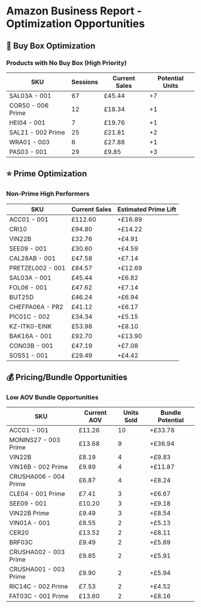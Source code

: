 # Amazon Business Report - Optimization Opportunities

## 🎯 Buy Box Optimization

### Products with No Buy Box (High Priority)
| SKU | Sessions | Current Sales | Potential Units |
|-----|----------|---------------|----------------|
| SAL03A - 001 | 67 | £45.44 | +7 |
| COR50 - 006 Prime | 12 | £18.34 | +1 |
| HEI04 - 001 | 7 | £19.76 | +1 |
| SAL21 - 002 Prime | 25 | £21.81 | +2 |
| WRA01 - 003 | 6 | £27.88 | +1 |
| PAS03 - 001 | 29 | £9.85 | +3 |

## ⭐ Prime Optimization

### Non-Prime High Performers
| SKU | Current Sales | Estimated Prime Lift |
|-----|---------------|----------------------|
| ACC01 - 001 | £112.60 | +£16.89 |
| CRI10 | £94.80 | +£14.22 |
| VIN22B | £32.76 | +£4.91 |
| SEE09 - 001 | £30.60 | +£4.59 |
| CAL28AB - 001 | £47.58 | +£7.14 |
| PRETZEL002 - 001 | £84.57 | +£12.69 |
| SAL03A - 001 | £45.44 | +£6.82 |
| FOL06 - 001 | £47.62 | +£7.14 |
| BUT25D | £46.24 | +£6.94 |
| CHEFPA06A - PR2 | £41.12 | +£6.17 |
| PIC01C - 002 | £34.34 | +£5.15 |
| KZ-ITK0-EINK | £53.98 | +£8.10 |
| BAK16A - 001 | £92.70 | +£13.90 |
| CON03B - 001 | £47.19 | +£7.08 |
| SOS51 - 001 | £29.49 | +£4.42 |

## 💰 Pricing/Bundle Opportunities

### Low AOV Bundle Opportunities
| SKU | Current AOV | Units Sold | Bundle Potential |
|-----|-------------|------------|------------------|
| ACC01 - 001 | £11.26 | 10 | +£33.78 |
| MONINS27 - 003 Prime | £13.68 | 9 | +£36.94 |
| VIN22B | £8.19 | 4 | +£9.83 |
| VIN16B - 002 Prime | £9.89 | 4 | +£11.87 |
| CRUSHA006 - 004 Prime | £6.87 | 4 | +£8.24 |
| CLE04 - 001 Prime | £7.41 | 3 | +£6.67 |
| SEE09 - 001 | £10.20 | 3 | +£9.18 |
| VIN22B Prime | £9.49 | 3 | +£8.54 |
| VIN01A - 001 | £8.55 | 2 | +£5.13 |
| CER20 | £13.52 | 2 | +£8.11 |
| BRF03C | £9.49 | 2 | +£5.69 |
| CRUSHA002 - 003 Prime | £9.85 | 2 | +£5.91 |
| CRUSHA001 - 003 Prime | £9.90 | 2 | +£5.94 |
| RIC14C - 002 Prime | £7.53 | 2 | +£4.52 |
| FAT03C - 001 Prime | £13.60 | 2 | +£8.16 |
